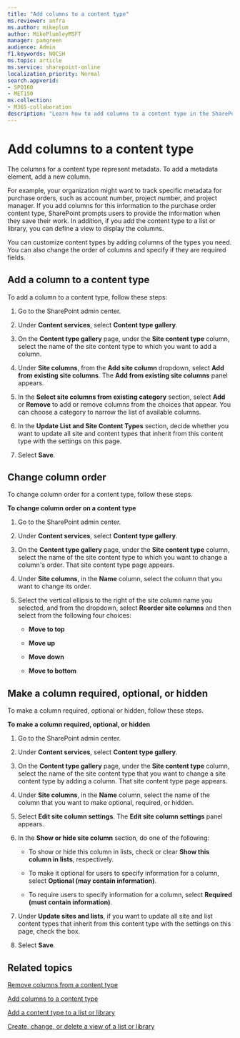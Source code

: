 ```yaml
---
title: "Add columns to a content type"
ms.reviewer: anfra
ms.author: mikeplum
author: MikePlumleyMSFT
manager: pamgreen
audience: Admin
f1.keywords: NOCSH
ms.topic: article
ms.service: sharepoint-online
localization_priority: Normal
search.appverid:
- SPO160
- MET150
ms.collection:  
- M365-collaboration
description: "Learn how to add columns to a content type in the SharePoint admin center."
---
```


# Add columns to a content type

The columns for a content type represent metadata. To add a metadata element, add a new column.

For example, your organization might want to track specific metadata for purchase orders, such as account number, project number, and project manager. If you add columns for this information to the purchase order content type, SharePoint prompts users to provide the information when they save their work. In addition, if you add the content type to a list or library, you can define a view to display the columns.

You can customize content types by adding columns of the types you need. You can also change the order of columns and specify if they are required fields.

## Add a column to a content type

To add a column to a content type, follow these steps:

1. Go to the SharePoint admin center.

2. Under **Content services**, select **Content type gallery**.

3. On the **Content type gallery** page, under the **Site content type** column, select the name of the site content type to which you want to add a column.

4. Under **Site columns**, from the **Add site column** dropdown, select **Add from existing site columns**. The **Add from existing site columns** panel appears.

5. In the **Select site columns from existing category** section, select **Add** or **Remove** to add or remove columns from the choices that appear. You can choose a category to narrow the list of available columns.

6. In the **Update List and Site Content Types** section, decide whether you want to update all site and content types that inherit from this content type with the settings on this page.

7. Select **Save**.

## Change column order

To change column order for a content type, follow these steps.

**To change column order on a content type**

1. Go to the SharePoint admin center.

2. Under **Content services**, select **Content type gallery**.

3. On the **Content type gallery** page, under the **Site content type** column, select the name of the site content type to which you want to change a column's order. That site content type page appears.

4. Under **Site columns**, in the **Name** column, select the column that you want to change its order.

5. Select the vertical ellipsis to the right of the site column name you selected, and from the dropdown, select **Reorder site columns** and then select from the following four choices:

    - **Move to top**

    - **Move up**

    - **Move down**

    - **Move to bottom**

## Make a column required, optional, or hidden

To make a column required, optional or hidden, follow these steps.

**To make a column required, optional, or hidden**

1. Go to the SharePoint admin center.

2. Under **Content services**, select **Content type gallery**.

3. On the **Content type gallery** page, under the **Site content type** column, select the name of the site content type that you want to change a site content type by adding a column. That site content type page appears.

4. Under **Site columns**, in the **Name** column, select the name of the column that you want to make optional, required, or hidden.

5. Select **Edit site column settings**. The **Edit site column settings** panel appears.

6. In the **Show or hide site column** section, do one of the following:

    - To show or hide this column in lists, check or clear **Show this column in lists**, respectively.

    - To make it optional for users to specify information for a column, select **Optional (may contain information)**.

    - To require users to specify information for a column, select **Required (must contain information)**.
    
7. Under **Update sites and lists**, if you want to update all site and list content types that inherit from this content type with the settings on this page, check the box.

8. Select **Save**.

## Related topics

[Remove columns from a content type](remove-columns-content-type.md)

[Add columns to a content type](https://support.microsoft.com/office/1806e29e-8bcd-4058-b0e7-3aac40a3ae9a)

[Add a content type to a list or library](https://support.microsoft.com/office/917366ae-f7a2-47ad-87a5-9689a1884e60)

[Create, change, or delete a view of a list or library](https://support.microsoft.com/office/27ae65b8-bc5b-4949-b29b-4ee87144a9c9)
